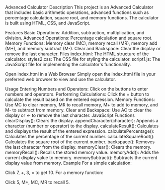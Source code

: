 Advanced Calculator
Description
This project is an Advanced Calculator that includes basic arithmetic operations, advanced functions such as percentage calculation, square root, and memory functions. The calculator is built using HTML, CSS, and JavaScript.

Features
Basic Operations: Addition, subtraction, multiplication, and division.
Advanced Operations: Percentage calculation and square root.
Memory Functions: Memory clear (MC), memory recall (MR), memory add (M+), and memory subtract (M-).
Clear and Backspace: Clear the display or remove the last character.
Files
index.html: The HTML structure of the calculator.
styles2.css: The CSS file for styling the calculator.
script1.js: The JavaScript file for implementing the calculator's functionality.

Open index.html in a Web Browser Simply open the index.html file in your preferred web browser to view and use the calculator.

Usage
Entering Numbers and Operators: Click on the buttons to enter numbers and operators.
Performing Calculations: Click the = button to calculate the result based on the entered expression.
Memory Functions: Use MC to clear memory, MR to recall memory, M+ to add to memory, and M- to subtract from memory.
Clear and Backspace: Use AC to clear the display or ← to remove the last character.
JavaScript Functions
clearDisplay(): Clears the display.
appendCharacter(character): Appends a character (number or operator) to the display.
calculateResult(): Calculates and displays the result of the entered expression.
calculatePercentage(): Calculates the percentage of the current number.
calculateSquareRoot(): Calculates the square root of the current number.
backspace(): Removes the last character from the display.
memoryClear(): Clears the memory.
memoryRecall(): Recalls the stored memory value.
memoryAdd(): Adds the current display value to memory.
memorySubtract(): Subtracts the current display value from memory.
Example
For a simple calculation:

Click 7, +, 3, = to get 10.
For a memory function:

Click 5, M+, MC, MR to recall 5.
